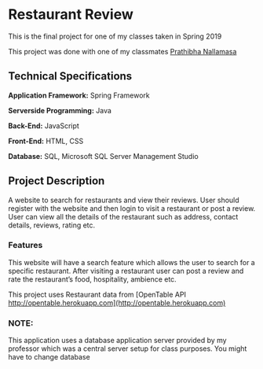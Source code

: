 # Restaurant Review
This is the final project for one of my classes taken in Spring 2019

This project was done with one of my classmates [Prathibha Nallamasa](https://github.com/prathibhaNallamasa)

## Technical Specifications
**Application Framework:** Spring Framework

**Serverside Programming:** Java

**Back-End:** JavaScript

**Front-End:** HTML, CSS

**Database:** SQL, Microsoft SQL Server Management Studio


## Project Description
A website to search for restaurants and view their reviews. User should register with the website and then login to visit a restaurant or post a review. User can view all the details of the restaurant such as address, contact details, reviews, rating etc.

### Features
This website will have a search feature which allows the user to search for a specific restaurant. After visiting a restaurant user can post a review and rate the restaurant’s food, hospitality, ambience etc.

This project uses Restaurant data from [OpenTable API http://opentable.herokuapp.com](http://opentable.herokuapp.com)

### NOTE:
This application uses a database application server provided by my professor which was a central server setup for class purposes.
You might have to change database 
